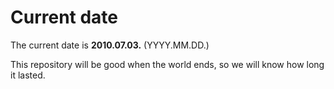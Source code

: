 # Current date

The current date is **2010.07.03.** (YYYY.MM.DD.)

This repository will be good when the world ends, so we will know how long it lasted.